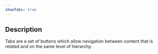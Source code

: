 ```yaml
---
showTabs: true
---
```


## Description

Tabs are a set of buttons which allow navigation between content that is related and on the same level of hierarchy.
